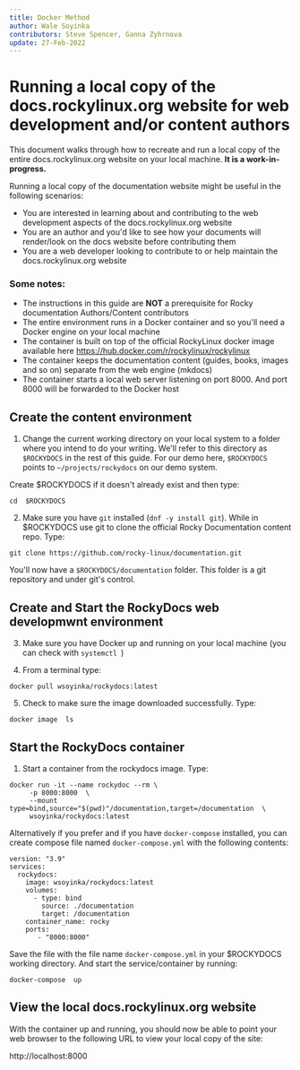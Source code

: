 ```yaml
---
title: Docker Method
author: Wale Soyinka
contributors: Steve Spencer, Ganna Zyhrnova
update: 27-Feb-2022
---
```


# Running a local copy of the docs.rockylinux.org website for web development and/or content authors

This document walks through how to recreate and run a local copy of the entire docs.rockylinux.org website on your local machine. **It is a work-in-progress.**

Running a local copy of the documentation website might be useful in the following scenarios:

* You are interested in learning about and contributing to the web development aspects of the docs.rockylinux.org website
* You are an author and you'd like to see how your documents will render/look on the docs website before contributing them
* You are a web developer looking to contribute to or help maintain the docs.rockylinux.org website


### Some notes:

* The instructions in this guide are **NOT** a prerequisite for Rocky documentation Authors/Content contributors
* The entire environment runs in a Docker container and so you'll need a Docker engine on your local machine
* The container is built on top of the official RockyLinux docker image available here https://hub.docker.com/r/rockylinux/rockylinux
* The container keeps the documentation content (guides, books, images and so on) separate from the web engine (mkdocs)
* The container starts a local web server listening on port 8000.  And port 8000 will be forwarded to the Docker host


## Create the content environment

1. Change the current working directory on your local system to a folder where you intend to do your writing. We'll refer to this directory as
`$ROCKYDOCS` in the rest of this guide.  For our demo here, `$ROCKYDOCS` points to `~/projects/rockydocs` on our demo system.

Create $ROCKYDOCS if it doesn't already exist and then type:

```
cd  $ROCKYDOCS
```

2. Make sure you have `git` installed (`dnf -y install git`).  While in $ROCKYDOCS use git to clone the official Rocky Documentation content repo. Type:

```
git clone https://github.com/rocky-linux/documentation.git
```

You'll now have a `$ROCKYDOCS/documentation` folder. This folder is a git repository and under git's control.


## Create and Start the RockyDocs web developmwnt environment

3.  Make sure you have Docker up and running on your local machine (you can check with `systemctl `)

4. From a terminal type:

```
docker pull wsoyinka/rockydocs:latest
```

5. Check to make sure the image downloaded successfully. Type:

```
docker image  ls
```

## Start the RockyDocs container

1. Start a container from the rockydocs image. Type:

```
docker run -it --name rockydoc --rm \
     -p 8000:8000  \
     --mount type=bind,source="$(pwd)"/documentation,target=/documentation  \
     wsoyinka/rockydocs:latest

```


Alternatively if you prefer and if you have `docker-compose` installed, you can create compose file named `docker-compose.yml` with the following contents:

```
version: "3.9"
services:
  rockydocs:
    image: wsoyinka/rockydocs:latest
    volumes:
      - type: bind
        source: ./documentation
        target: /documentation
    container_name: rocky
    ports:
       - "8000:8000"

```

Save the file with the file name `docker-compose.yml` in your $ROCKYDOCS working directory.  And start the service/container by running:

```
docker-compose  up
```


## View the local docs.rockylinux.org website

With the container up and running, you should now be able to point your web browser to the following URL to view your local copy of the site:

http://localhost:8000

